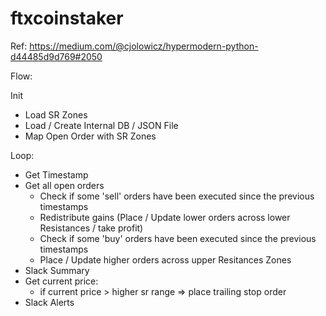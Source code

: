 # ftxcoinstaker

Ref: https://medium.com/@cjolowicz/hypermodern-python-d44485d9d769#2050


Flow:

Init
 - Load SR Zones
 - Load / Create Internal DB / JSON File
 - Map Open Order with SR Zones

Loop:
 - Get Timestamp
 - Get all open orders
    - Check if some 'sell' orders have been executed since the previous timestamps
    - Redistribute gains (Place / Update lower orders across lower Resistances / take profit)
    - Check if some 'buy' orders have been executed since the previous timestamps
    - Place / Update higher orders across upper Resitances Zones
 - Slack Summary
 - Get current price:
    - if current price > higher sr range => place trailing stop order
 - Slack Alerts